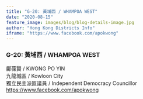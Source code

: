 ```yaml
---
title: "G-20: 黃埔西 / WHAMPOA WEST"
date: "2020-08-15"
feature_image: images/blog/blog-details-image.jpg
author: "Hong Kong Districts Info"
iframe: "https://www.facebook.com/apokwong"
---
```


### G-20: 黃埔西 / WHAMPOA WEST  
鄺葆賢 / KWONG PO YIN  
九龍城區 / Kowloon City  
獨立民主派區議員 / Independent Democracy Councillor  
https://www.facebook.com/apokwong
